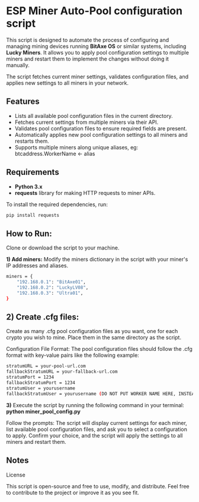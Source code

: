 # **ESP Miner Auto-Pool configuration script**

This script is designed to automate the process of configuring and managing mining devices running **BitAxe OS** or similar systems, including **Lucky Miners**. It allows you to apply pool configuration settings to multiple miners and restart them to implement the changes without doing it manually. 

The script fetches current miner settings, validates configuration files, and applies new settings to all miners in your network.

## **Features**

- Lists all available pool configuration files in the current directory.
- Fetches current settings from multiple miners via their API.
- Validates pool configuration files to ensure required fields are present.
- Automatically applies new pool configuration settings to all miners and restarts them.
- Supports multiple miners along unique aliases, eg: btcaddress.WorkerName <- alias

## **Requirements**

- **Python 3.x**
- **requests** library for making HTTP requests to miner APIs.

To install the required dependencies, run:

```bash
pip install requests
```
## **How to Run:**
Clone or download the script to your machine.

**1) Add miners:** Modify the miners dictionary in the script with your miner's IP addresses and aliases.

```bash
miners = {
    "192.168.0.1": "BitAxe01",
    "192.168.0.2": "LuckyLV08",
    "192.168.0.3": "Ultra01",
}
```

## **2) Create .cfg files:**

Create as many .cfg pool configuration files as you want, one for each crypto you wish to mine. Place them in the same directory as the script.

Configuration File Format:
The pool configuration files should follow the .cfg format with key-value pairs like the following example:

```bash
stratumURL = your-pool-url.com
fallbackStratumURL = your-fallback-url.com
stratumPort = 1234
fallbackStratumPort = 1234
stratumUser = yourusername
fallbackStratumUser = yourusername (DO NOT PUT WORKER NAME HERE, INSTEAD SET WORKERNAME IN THE SCRIPT)
```

**3)** Execute the script by running the following command in your terminal: **python miner_pool_config.py**

Follow the prompts: 
The script will display current settings for each miner, list available pool configuration files, and ask you to select a configuration to apply. Confirm your choice, and the script will apply the settings to all miners and restart them.


## **Notes**

License

This script is open-source and free to use, modify, and distribute. Feel free to contribute to the project or improve it as you see fit.
